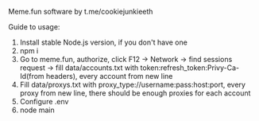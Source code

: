 Meme.fun software by t.me/cookiejunkieeth

Guide to usage:

1. Install stable Node.js version, if you don't have one
2. npm i
3. Go to meme.fun, authorize, click F12 -> Network -> find sessions request -> fill data/accounts.txt with token:refresh_token:Privy-Ca-Id(from headers), every account from new line
4. Fill data/proxys.txt with proxy_type://username:pass:host:port, every proxy from new line, there should be enough proxies for each account
5. Configure .env
6. node main
